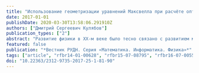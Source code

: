 ```yaml
---
title: "Использование геометризации уравнений Максвелла при расчёте оптических приборов"
date: 2017-01-01
publishDate: 2020-03-30T13:58:06.291910Z
authors: ["Дмитрий Сергеевич Кулябов"]
publication_types: ["2"]
abstract: "Развитие физики в XX-м веке было тесно связано с развитием математического аппарата. Общая теория относительности продемонстрировала силу геометрического подхода. К сожалению проникновение этого аппарата в другие области физики происходит достаточно медленно. Например, было несколько попыток внедрения геометрических методов в электродинамику, однако до последнего времени они оставались лишь теоретическими упражнениями. Интерес к геометрическим методам в электродинамике вызван практической необходимостью. Представляется заманчивым следующий алгоритм конструирования электромагнитного прибора. Строятся предполагаемые траектории распространения электромагнитных волн. Затем по этим траекториям вычисляются параметры среды. Также представляет интерес и обратная задача. В работе рассматривается методика расчёта оптических приборов на основе метода геометризации уравнений Максвелла. В основе метода лежит представление материальных уравнений Максвелла в виде эффективной геометрии пространства-времени. Таким образом мы получаем задачу, сходную с некой биметрической теорией гравитации, что позволяет применять хорошо разработанный аппарат дифференциальной геометрии. На основании этого мы можем как исследовать распространение электромагнитного поля по заданным параметрам среды, так и находить параметры среды по заданному закону распространения электромагнитного поля."
featured: false
publication: "*Вестник РУДН. Серия «Математика. Информатика. Физика»*"
tags: ["article", "rfbr14-01-00628", "rfbr15-07-08795", "rfbr16-07-00556", "rinc", "vak", "rinc"]
doi: "10.22363/2312-9735-2017-25-1-81-90"
---
```


